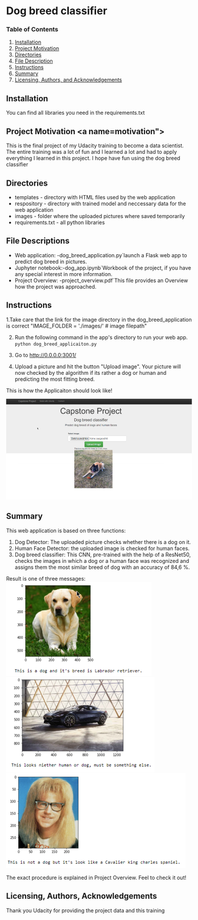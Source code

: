 # Dog breed classifier

### Table of Contents

1. [Installation](#installation)
2. [Project Motivation](#motivation)
3. [Directories](#directories)
4. [File Description](#files)
5. [Instructions](#instructions)
6. [Summary](#summary)
7. [Licensing, Authors, and Acknowledgements](#licensing)

## Installation <a name="installation"></a>

You can find all libraries you need in the requirements.txt

## Project Motivation <a name=motivation"></a>
 
This is the final project of my Udacity training to become a data scientist. The entire training was a lot of fun and I learned a lot and had to apply everything I learned in this project. I hope have fun using the dog breed classifier
 
 ## Directories <a name="directories"></a>

   - templates - directory with HTML files used by the web application
   - respository - directory with trained model and neccessary data for the web application 
   - images - folder where the uploaded pictures where saved temporarily
   - requirements.txt - all python libraries

## File Descriptions <a name="files"></a>

   - Web application:  -dog_breed_application.py`launch a Flask web app to predict dog breed in pictures.
   - Juphyter notebook:-dog_app.ipynb`Workbook of the project, if you have any special interest in more information.
   - Project Overview: -project_overview.pdf`This file provides an Overview how the project was approached.
          
  
## Instructions<a name="instructions"></a>


1.Take care that the link for the image directory in the dog_breed_application is correct
"IMAGE_FOLDER = './images/' # image filepath" 

2. Run the following command in the app's directory to run your web app.
    `python dog_breed_applicaiton.py`

3. Go to http://0.0.0.0:3001/

4. Upload a picture and hit the button "Upload image". Your picture will now checked by the algorithm if its rather a dog or human and predicting the most fitting breed. 

This is how the Applicaiton should look like! 

![Webapp](https://github.com/Stefan2608/Dog-breed-classifier/blob/main/WebApplication.png?raw=true)


## Summary 

This web application is based on three functions:

1. Dog Detector: The uploaded picture checks whether there is a dog on it.
2. Human Face Detector: the uploaded image is checked for human faces.
3. Dog breed classifier: This CNN, pre-trained with the help of a ResNet50, checks the images in which a dog or a human face was recognized and assigns them the most similar    breed of dog with an accuracy of 84,6 %.

Result is one of three messages: 
![Lab](https://github.com/Stefan2608/Dog-breed-classifier/blob/main/images/Lab.png?raw=true)
![car](https://github.com/Stefan2608/Dog-breed-classifier/blob/main/images/car.png?raw=true)
![human](https://github.com/Stefan2608/Dog-breed-classifier/blob/main/images/human.png?raw=true)

The exact procedure is explained in Project Overview. Feel to check it out!

## Licensing, Authors, Acknowledgements<a name="licensing"></a>

Thank you Udacity for providing the project data and this training
